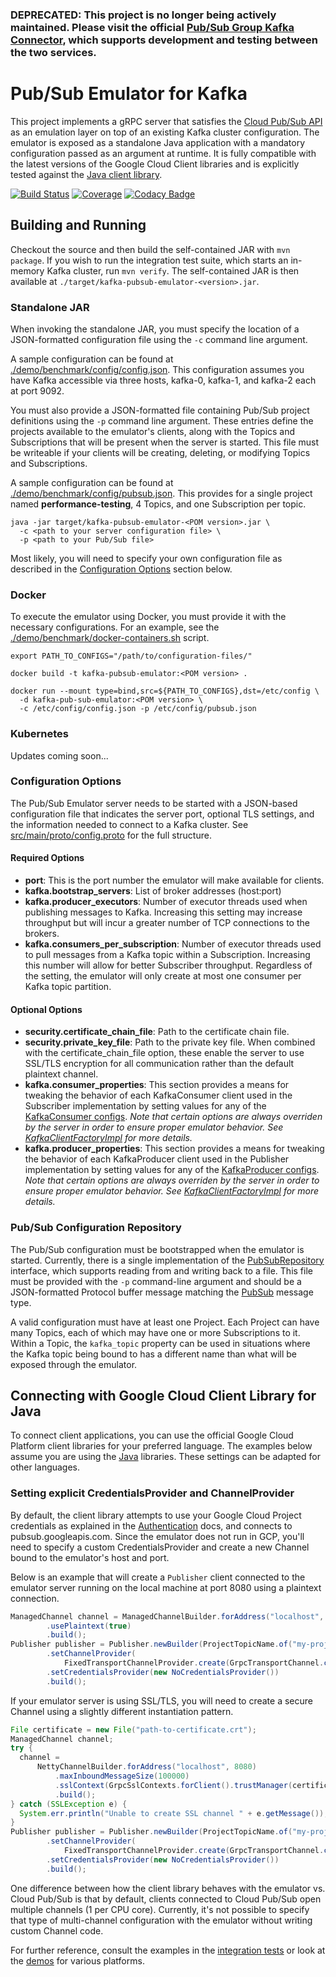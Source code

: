### **DEPRECATED:  This project is no longer being actively maintained. Please visit the official [Pub/Sub Group Kafka Connector](https://github.com/googleapis/java-pubsub-group-kafka-connector), which supports development and testing between the two services.**

# Pub/Sub Emulator for Kafka

This project implements a gRPC server that satisfies the [Cloud Pub/Sub 
API](https://cloud.google.com/pubsub/docs/reference/rpc/google.pubsub.v1#index) as an emulation 
layer on top of an existing Kafka cluster configuration. The emulator is exposed as a standalone
Java application with a mandatory configuration passed as an argument at runtime. It is fully
compatible with the latest versions of the Google Cloud Client libraries and is explicitly tested
against the [Java client library](https://googlecloudplatform.github.io/google-cloud-java/).

[![Build Status](https://travis-ci.org/GoogleCloudPlatform/kafka-pubsub-emulator.svg?branch=master)](https://travis-ci.org/GoogleCloudPlatform/kafka-pubsub-emulator)
[![Coverage](https://codecov.io/gh/GoogleCloudPlatform/kafka-pubsub-emulator/branch/master/graph/badge.svg)](https://codecov.io/gh/GoogleCloudPlatform/kafka-pubsub-emulator)
[![Codacy Badge](https://api.codacy.com/project/badge/Grade/de15f86f62974e87bf6cfc9edc6fb51b)](https://www.codacy.com/app/prodonjs/kafka-pubsub-emulator?utm_source=github.com&amp;utm_medium=referral&amp;utm_content=GoogleCloudPlatform/kafka-pubsub-emulator&amp;utm_campaign=Badge_Grade)

## Building and Running

Checkout the source and then build the self-contained JAR with `mvn package`. If you wish to run the
integration test suite, which starts an in-memory Kafka cluster, run `mvn verify`. 
The self-contained JAR is then available at `./target/kafka-pubsub-emulator-<version>.jar`.

### Standalone JAR

When invoking the standalone JAR, you must specify the location of a JSON-formatted configuration 
file using the `-c` command line argument.

A sample configuration can be found at [./demo/benchmark/config/config.json](./demo/benchmark/config/config.json).
This configuration assumes you have Kafka accessible via three hosts, kafka-0, kafka-1, and kafka-2
each at port 9092.

You must also provide a JSON-formatted file containing Pub/Sub project definitions using the `-p`
command line argument. These entries define the projects available to the emulator's clients, along
with the Topics and Subscriptions that will be present when the server is started. This file must
be writeable if your clients will be creating, deleting, or modifying Topics and Subscriptions.

A sample configuration can be found at [./demo/benchmark/config/pubsub.json](./demo/benchmark/config/pubsub.json).
This provides for a single project named **performance-testing**, 4 Topics, and one Subscription per
topic.

```
java -jar target/kafka-pubsub-emulator-<POM version>.jar \
  -c <path to your server configuration file> \
  -p <path to your Pub/Sub file>
```

Most likely, you will need to specify your own configuration file as described in the
 [Configuration Options](#configuration-options) section below.

### Docker

To execute the emulator using Docker, you must provide it with the necessary configurations. For an
example, see the [./demo/benchmark/docker-containers.sh](./demo/benchmark/docker-containers.sh)
script.

```
export PATH_TO_CONFIGS="/path/to/configuration-files/"

docker build -t kafka-pubsub-emulator:<POM version> .

docker run --mount type=bind,src=${PATH_TO_CONFIGS},dst=/etc/config \
  -d kafka-pub-sub-emulator:<POM version> \
  -c /etc/config/config.json -p /etc/config/pubsub.json
```

### Kubernetes

Updates coming soon...

### Configuration Options

The Pub/Sub Emulator server needs to be started with a JSON-based configuration file that indicates
the server port, optional TLS settings, and the information needed to connect to a Kafka cluster. 
See [src/main/proto/config.proto](./src/main/proto/config.proto) for the full structure.

#### Required Options

- **port**: This is the port number the emulator will make available for clients. 
- **kafka.bootstrap_servers**: List of broker addresses (host:port)
- **kafka.producer_executors**: Number of executor threads used when publishing messages to Kafka.
  Increasing this setting may increase throughput but will incur a greater number of TCP connections
  to the brokers.
- **kafka.consumers_per_subscription**: Number of executor threads used to pull messages from a 
  Kafka topic within a Subscription. Increasing this number will allow for better Subscriber 
  throughput. Regardless of the setting, the emulator will only create at most one consumer per
  Kafka topic partition.    
    
#### Optional Options

- **security.certificate_chain_file**: Path to the certificate chain file.
- **security.private_key_file**: Path to the private key file. When combined with the 
  certificate_chain_file option, these enable the server to use SSL/TLS encryption for all 
  communication rather than the default plaintext channel.
- **kafka.consumer_properties**: This section provides a means for tweaking the behavior of each
  KafkaConsumer client used in the Subscriber implementation by setting values for any of the 
  [KafkaConsumer configs](https://kafka.apache.org/documentation/#consumerconfigs). *Note that certain
  options are always overriden by the server in order to ensure proper emulator behavior. 
  See [KafkaClientFactoryImpl](./src/main/java/com/google/cloud/partners/pubsub/kafka/KafkaClientFactoryImpl.java)
  for more details.*
- **kafka.producer_properties**: This section provides a means for tweaking the behavior of each
  KafkaProducer client used in the Publisher implementation by setting values for any of the 
  [KafkaProducer configs](https://kafka.apache.org/documentation/#producerconfigs). *Note that
  certain options are always overriden by the server in order to ensure proper emulator behavior. 
  See [KafkaClientFactoryImpl](./src/main/java/com/google/cloud/partners/pubsub/kafka/KafkaClientFactoryImpl.java)
  for more details.*
  
### Pub/Sub Configuration Repository

The Pub/Sub configuration must be bootstrapped when the emulator is started. Currently, there is a
single implementation of the [PubSubRepository](./src/main/java/com/google/cloud/partners/pubsub/kafka/config/PubSubRepository.java)
interface, which supports reading from and writing back to a file. This file must be provided
with the `-p` command-line argument and should be a JSON-formatted Protocol buffer message matching
the [PubSub](./src/main/proto/config.proto) message type.

A valid configuration must have at least one Project. Each Project can have many Topics, each of
which may have one or more Subscriptions to it. Within a Topic, the `kafka_topic` property can be
used in situations where the Kafka topic being bound to has a different name than what will be
exposed through the emulator.  

## Connecting with Google Cloud Client Library for Java

To connect client applications, you can use the official Google Cloud Platform client libraries
for your preferred language. The examples below assume you are using the 
[Java](https://github.com/GoogleCloudPlatform/google-cloud-java/tree/master/google-cloud-pubsub) 
libraries. These settings can be adapted for other languages.

### Setting explicit CredentialsProvider and ChannelProvider

By default, the client library attempts to use your Google Cloud Project credentials as explained
in the [Authentication](https://github.com/GoogleCloudPlatform/google-cloud-java#authentication)
docs, and connects to pubsub.googleapis.com. Since the emulator does not run in GCP,
you'll need to specify a custom CredentialsProvider and create a new Channel bound to the emulator's
host and port.

Below is an example that will create a `Publisher` client connected to the emulator server running
on the local machine at port 8080 using a plaintext connection.

```java
ManagedChannel channel = ManagedChannelBuilder.forAddress("localhost", 8080)
        .usePlaintext(true)
        .build();
Publisher publisher = Publisher.newBuilder(ProjectTopicName.of("my-project", "my-topic")
        .setChannelProvider(
            FixedTransportChannelProvider.create(GrpcTransportChannel.create(channel)))
        .setCredentialsProvider(new NoCredentialsProvider())
        .build();
```

If your emulator server is using SSL/TLS, you will need to create a secure Channel using a slightly
different instantiation pattern.

```java
File certificate = new File("path-to-certificate.crt");
ManagedChannel channel;
try {
  channel =
      NettyChannelBuilder.forAddress("localhost", 8080)
          .maxInboundMessageSize(100000)
          .sslContext(GrpcSslContexts.forClient().trustManager(certificate).build())
          .build();
} catch (SSLException e) {
  System.err.println("Unable to create SSL channel " + e.getMessage());
}
Publisher publisher = Publisher.newBuilder(ProjectTopicName.of("my-project", "my-topic")
        .setChannelProvider(
            FixedTransportChannelProvider.create(GrpcTransportChannel.create(channel)))
        .setCredentialsProvider(new NoCredentialsProvider())
        .build();
```

One difference between how the client library behaves with the emulator vs. Cloud Pub/Sub is that
by default, clients connected to Cloud Pub/Sub open multiple channels (1 per CPU core). Currently,
it's not possible to specify that type of multi-channel configuration with the emulator without
writing custom Channel code.

For further reference, consult the examples in the
 [integration tests](./src/test/java/com/google/cloud/partners/pubsub/kafka/integration) or look
 at the [demos](./demo) for various platforms.
